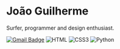 # João Guilherme

Surfer, programmer and design enthusiast.

[![Gmail Badge](https://img.shields.io/badge/Gmail-EA4335?style=flat&logo=gmail&logoColor=white)](mailto:jjguiferreira2@gmail.com)
![HTML](https://img.shields.io/badge/HTML-E34F26?style=flat&logo=html5&logoColor=white)
![CSS3](https://img.shields.io/badge/CSS-1572B6?style=flat&logo=css3&logoColor=white)
![Python](https://img.shields.io/badge/Python-3670A0?style=flat&logo=python&logoColor=white)
